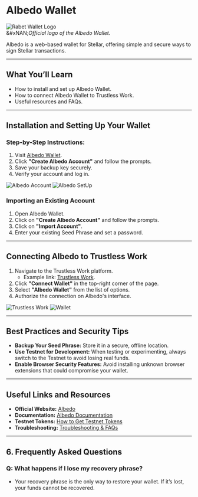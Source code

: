 # Albedo Wallet

![Rabet Wallet Logo](../../stellar-wallets/images/albedo-logo.png)\
&#xNAN;_&#x4F;fficial logo of the Albedo Wallet._

Albedo is a web-based wallet for Stellar, offering simple and secure ways to sign Stellar transactions.

***

## **What You’ll Learn**

* How to install and set up Albedo Wallet.
* How to connect Albedo Wallet to Trustless Work.
* Useful resources and FAQs.

***

## **Installation and Setting Up Your Wallet**

### **Step-by-Step Instructions:**

1. Visit [Albedo Wallet](https://albedo.link/).
2. Click **"Create Albedo Account"** and follow the prompts.
3. Save your backup key securely.
4. Verify your account and log in.

![Albedo Account](../../stellar-wallets/images/albedo-account.png) ![Albedo SetUp](../../stellar-wallets/images/albedo-setup.png)

### **Importing an Existing Account**

1. Open Albedo Wallet.
2. Click on **"Create Albedo Account"** and follow the prompts.
3. Click on **"Import Account"**.
4. Enter your existing Seed Phrase and set a password.

***

## **Connecting Albedo to Trustless Work**

1. Navigate to the Trustless Work platform.
   * Example link: [Trustless Work](https://dapp.trustlesswork.com/).
2. Click **"Connect Wallet"** in the top-right corner of the page.
3. Select **"Albedo Wallet"** from the list of options.
4. Authorize the connection on Albedo's interface.

![Trustless Work](../../stellar-wallets/images/trustless-work.png) ![Wallet](../../stellar-wallets/images/wallet-select.png)

***

## **Best Practices and Security Tips**

* **Backup Your Seed Phrase:** Store it in a secure, offline location.
* **Use Testnet for Development:** When testing or experimenting, always switch to the Testnet to avoid losing real funds.
* **Enable Browser Security Features:** Avoid installing unknown browser extensions that could compromise your wallet.

***

## **Useful Links and Resources**

* **Official Website:** [Albedo](https://albedo.link/)
* **Documentation:** [Albedo Documentation](https://albedo.link/docs)
* **Testnet Tokens:** [How to Get Testnet Tokens](../testnet-tokens.md)
* **Troubleshooting:** [Troubleshooting & FAQs](troubleshooting.md)

***

## **6. Frequently Asked Questions**

### **Q: What happens if I lose my recovery phrase?**

* Your recovery phrase is the only way to restore your wallet. If it’s lost, your funds cannot be recovered.
